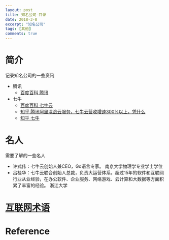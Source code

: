 ```yaml
---
layout: post
title: 知名公司-目录
date: 2018-3-8
excerpt: "知名公司"
tags: [其他]
comments: true
---
```


    
# 简介

记录知名公司的一些资讯

- 腾讯
    - [百度百科 腾讯](https://baike.baidu.com/item/%E8%85%BE%E8%AE%AF/112204?fr=aladdin&fromid=355135&fromtitle=%E8%85%BE%E8%AE%AF%E5%85%AC%E5%8F%B8)
- 七牛
    - [百度百科 七牛云](https://baike.baidu.com/item/%E4%B8%83%E7%89%9B%E4%BA%91%E5%AD%98%E5%82%A8/2535520)
    - [知乎 腾讯阿里混战云服务，七牛云营收增速300%以上，凭什么](https://zhuanlan.zhihu.com/p/23108332)
    - [知乎 七牛](https://www.zhihu.com/search?type=content&q=%E4%B8%83%E7%89%9B%E4%BA%91)

# 名人

需要了解的一些名人

- 许式伟：七牛云创始人兼CEO，Go语言专家。 南京大学物理学专业学士学位
- 吕桂华：七牛云联合创始人总裁，负责大运营体系。超过15年的软件和互联网行业从业经验，在办公软件、企业服务、网络游戏、云计算和大数据等方面积累了丰富的经验。 浙江大学

# [互联网术语](http://vivianking6855.github.io/2018/03/08/%E4%BA%92%E8%81%94%E7%BD%91-%E6%9C%AF%E8%AF%AD/)

# Reference

